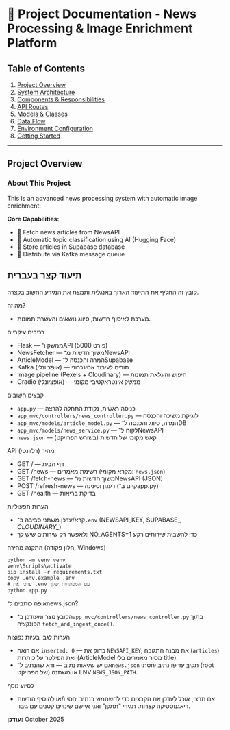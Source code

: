 # 📰 Project Documentation - News Processing & Image Enrichment Platform

## Table of Contents
1. [Project Overview](#project-overview)
2. [System Architecture](#system-architecture)
3. [Components & Responsibilities](#components--responsibilities)
4. [API Routes](#api-routes)
5. [Models & Classes](#models--classes)
6. [Data Flow](#data-flow)
7. [Environment Configuration](#environment-configuration)
8. [Getting Started](#getting-started)

---

## Project Overview

### About This Project
This is an advanced news processing system with automatic image enrichment:

**Core Capabilities:**
- 📡 Fetch news articles from NewsAPI
- 🤖 Automatic topic classification using AI (Hugging Face)
- 💾 Store articles in Supabase database
- 📨 Distribute via Kafka message queue

## תיעוד קצר בעברית

קובץ זה החליף את התיעוד הארוך באנגלית ותמצת את המידע החשוב בקצרה.

מה זה?
- מערכת לאיסוף חדשות, סיווג נושאים והעשרת תמונות.

רכיבים עיקריים
- Flask — ממשק ו־API (פורט 5000)
- NewsFetcher — משוך חדשות מ־NewsAPI
- ArticleModel — המרה והכנסה ל־Supabase
- Kafka (אופציונלי) — תורים לעיבוד אסינכרוני
- Image pipeline (Pexels + Cloudinary) — חיפוש והעלאת תמונות
- Gradio (אופציונלי) — ממשק אינטראקטיבי מקומי

קבצים חשובים
- `app.py` — כניסה ראשית, נקודת התחלה להרצה
- `app_mvc/controllers/news_controller.py` — לוגיקת משיכה והכנסה
- `app_mvc/models/article_model.py` — המרה, סיווג והכנסה ל־DB
- `app_mvc/models/news_service.py` — לקוח ל־NewsAPI
- `news.json` — קאש מקומי של חדשות (בשורש הפרויקט)

API מהיר (רלוונטי)
- GET /         — דף הבית
- GET /news     — רשימת מאמרים (מקרא מקומי: `news.json`)
- GET /fetch-news — משוך חדשות מ־NewsAPI (JSON)
- POST /refresh-news — רענון וטעינה (קיים ב־app.py)
- GET /health   — בדיקת בריאות

הערות תפעוליות
- קרא/עדכן משתני סביבה ב־`.env` (NEWSAPI_KEY, SUPABASE_*, CLOUDINARY_*)
- לאפשר רק שירותים שיש לך: NO_AGENTS=1 כדי להשבית שירותים רקע

התקנה מהירה (חלון פקודה, Windows)
```
python -m venv venv
venv\Scripts\activate
pip install -r requirements.txt
copy .env.example .env
# ערכי את .env עם המפתחות שלך
python app.py
```

איפה כותבים ל־news.json?
- הקובץ נוצר ומעודכן ב־`app_mvc/controllers/news_controller.py` בתוך הפונקציה `fetch_and_ingest_once()`.

הערות לגבי בעיות נפוצות
- אם רואה `inserted: 0` — בדוק את `NEWSAPI_KEY`, את מבנה התגובה (`articles`) ואת הפילטר על כותרות (ArticleModel מסיר מאמרים בלי title).
- אם יש שגיאות נתיב — ודא שהנתיב ל־`news.json` תקין; עדיפו נתיב יחסתי (root של הפרויקט) או משתנה ENV `NEWS_JSON_PATH`.

לסיוע נוסף
- אם תרצי, אוכל לעדכן את הקבצים כדי להשתמש בנתיב יחסי ו/או להוסיף הודעות דיאגנוסטיקה קצרות. תגידי "תתקן" ואני איישם שינויים קטנים עם גיבוי.

**עודכן:** October 2025

